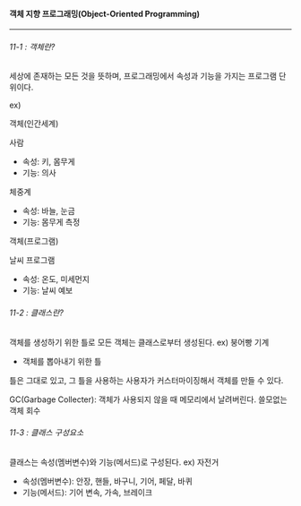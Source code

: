 #### 객체 지향 프로그래밍(Object-Oriented Programming)
----------------------------------------------------

###### 11-1 : 객체란?

세상에 존재하는 모든 것을 뜻하며, 프로그래밍에서 속성과 기능을 가지는 프로그램 단위이다.

ex)

객체(인간세계)

사람
+ 속성: 키, 몸무게
+ 기능: 의사

체중계
+ 속성: 바늘, 눈금
+ 기능: 몸무게 측정

객체(프로그램)

날씨 프로그램
+ 속성: 온도, 미세먼지
+ 기능: 날씨 예보

###### 11-2 : 클래스란?

객체를 생성하기 위한 틀로 모든 객체는 클래스로부터 생성된다. ex) 붕어빵 기계
- 객체를 뽑아내기 위한 틀

틀은 그대로 있고, 그 틀을 사용하는 사용자가 커스터마이징해서 객체를 만들 수 있다.

GC(Garbage Collecter): 객체가 사용되지 않을 때 메모리에서 날려버린다. 쓸모없는 객체 회수

###### 11-3 : 클래스 구성요소

클래스는 속성(멤버변수)와 기능(메서드)로 구성된다.
ex) 자전거
- 속성(멤버변수): 안장, 핸들, 바구니, 기어, 페달, 바퀴
- 기능(메서드): 기어 변속, 가속, 브레이크
